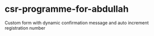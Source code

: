 # csr-programme-for-abdullah
Custom form with dynamic confirmation message and auto increment registration number
